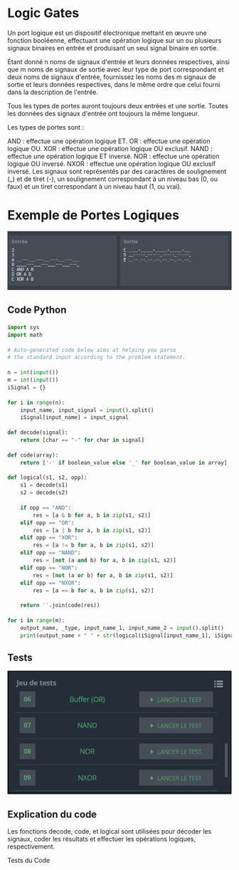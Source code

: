 # Logic Gates
Un port logique est un dispositif électronique mettant en œuvre une fonction booléenne, effectuant une opération logique sur un ou plusieurs signaux binaires en entrée et produisant un seul signal binaire en sortie.

Étant donné n noms de signaux d'entrée et leurs données respectives, ainsi que m noms de signaux de sortie avec leur type de port correspondant et deux noms de signaux d'entrée, fournissez les noms des m signaux de sortie et leurs données respectives, dans le même ordre que celui fourni dans la description de l'entrée.

Tous les types de portes auront toujours deux entrées et une sortie.
Toutes les données des signaux d'entrée ont toujours la même longueur.

Les types de portes sont :

AND : effectue une opération logique ET.
OR : effectue une opération logique OU.
XOR : effectue une opération logique OU exclusif.
NAND : effectue une opération logique ET inversé.
NOR : effectue une opération logique OU inversé.
NXOR : effectue une opération logique OU exclusif inversé.
Les signaux sont représentés par des caractères de soulignement (_) et de tiret (-), un soulignement correspondant à un niveau bas (0, ou faux) et un tiret correspondant à un niveau haut (1, ou vrai).

# Exemple de Portes Logiques

![Exemple de Portes Logiques](./img/LogicGates.png)

## Code Python

```python
import sys
import math

# Auto-generated code below aims at helping you parse
# the standard input according to the problem statement.

n = int(input())
m = int(input())
iSignal = {}

for i in range(n):
    input_name, input_signal = input().split()
    iSignal[input_name] = input_signal

def decode(signal):
    return [char == "-" for char in signal]
    
def code(array):
    return ['-' if boolean_value else '_' for boolean_value in array]

def logical(s1, s2, opp):
    s1 = decode(s1)
    s2 = decode(s2)

    if opp == "AND":
        res = [a & b for a, b in zip(s1, s2)]
    elif opp == "OR":
        res = [a | b for a, b in zip(s1, s2)]
    elif opp == "XOR":
        res = [a != b for a, b in zip(s1, s2)]
    elif opp == "NAND":
        res = [not (a and b) for a, b in zip(s1, s2)]
    elif opp == "NOR":
        res = [not (a or b) for a, b in zip(s1, s2)]
    elif opp == "NXOR":
        res = [a == b for a, b in zip(s1, s2)]
    
    return ''.join(code(res))

for i in range(m):
    output_name, _type, input_name_1, input_name_2 = input().split()
    print(output_name + " " + str(logical(iSignal[input_name_1], iSignal[input_name_2], _type)))
```
## Tests
![Exemple de Portes Logiques](./img/testsGates.png)
## Explication du code
Les fonctions decode, code, et logical sont utilisées pour décoder les signaux, coder les résultats et effectuer les opérations logiques, respectivement.

Tests du Code

